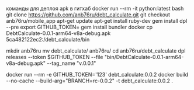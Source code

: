 команды для деплоя apk в гитхаб
docker run --rm -it python:latest bash
git clone https://github.com/anb76ru/debt_calculate.git
git checkout anb76ru/mobile_app
apt-get update
apt-get install ruby-dev
gem install dpl --pre
export GITHUB_TOKEN=
gem install bundler
docker cp DebtCalculate-0.0.1-arm64-v8a-debug.apk 5ca482122ec2:/debt_calculate/bin

mkdir anb76ru
mv debt_calculate/ anb76ru/
cd anb76ru/debt_calculate
dpl releases --token $GITHUB_TOKEN --file "bin/DebtCalculate-0.0.1-arm64-v8a-debug.apk" --tag_name "v.0.0.1"


docker run --rm -e GITHUB_TOKEN='123' debt_calculate:0.0.2
docker build --no-cache --build-arg="BRANCH=rc-0.0.2" -t debt_calculate:0.0.2 .